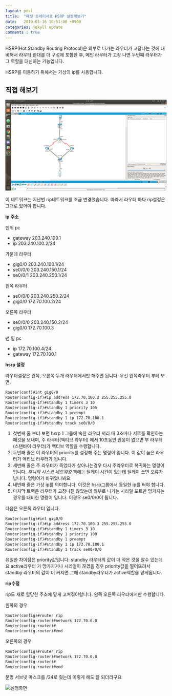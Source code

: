 ```yaml
---
layout: post
title:  "패킷 트레이서로 HSRP 설정해보기"
date:   2019-01-16 10:51:00 +0900
categories: jekyll update
comments : true
---
```


HSRP(Hot Standby Routing Protocol)은 외부로 나가는 라우터가 고장나는 것에 대비해서 라우터 한대를 더 구성에 포함한 후, 메인 라우터가 고장 나면 두번쨰 라우터가 그 역할을 대신하는 기능입니다.

HSRP를 이용하기 위해서는 가상의 ip를 사용합니다.

## 직접 해보기

![hsrp전체 구도](https://github.com/gwnuysw/gwnuysw.github.io/blob/master/_images/packetTracer/hsrp%EC%A0%84%EC%B2%B4%EA%B5%AC%EB%8F%84.png?raw=true)

이 네트워크는 지난번 rip네트워크를 조금 변경했습니다. 따라서 라우터 마다 rip설정은 그대로 있어야 합니다.

**ip 주소**

맨위 pc
- gateway 203.240.100.1
- ip 203.240.100.2/24

가운데 라우터
- gig0/0 203.240.100.1/24
- se0/0/0 203.240.150.1/24
- se0/0/1 203.240.250.1/24

왼쪽 라우터
- se0/0/0 203.240.250.2/24
- gig0/0 172.70.100.2/24

오른쪽 라우터
- se0/0/0 203.240.150.2/24
- gig0/0 172.70.100.3

맨 밑 pc
- ip 172.70.100.4/24
- gateway 172.70.100.1

**hsrp 설정**

라우터설정은 왼쪽, 오른쪽 두개 라우터에서만 해주면 됩니다. 우선 왼쪽라우터 부터 보면,
```
Router(conf)#int gig0/0
Router(config-if)#ip address 172.70.100.2 255.255.255.0
Router(config-if)#standby 1 timers 3 10
Router(config-if)#standby 1 priority 105
Router(config-if)#standby 1 preempt
Router(config-if)#standby 1 ip 172.70.100.1
Router(config-if)#standby track se0/0/0
```

1. 첫번째 줄 부터 보면 hsrp 1 그룹에 속한 라우터 끼리 매 3초마다 서로를 확인하는 패킷을 보내며, 주 라우터(액티브 라우터) 에서 10초동안 반응이 없으면 부 라우터(스탠바이 라우터)가 액티브 역할을 수행합니다.
2. 두번째 줄은 이 라우터의 priority를 설정해 주는 명령어 입니다. 이 값이 높은 라우터가 액티브 라우터가 됩니다.
3. 세번째 줄은 주 라우터가 죽었다가 살아나는경우 다시 주라우터로 복귀하는 명령어 입니다. _후니의 시스코 네트워킹_ 책에는 딜레이 시간이 있는데 딜레이 쓰면 오류가 납니다. 명령어가 바뀌었나봐요
4. 네번째 줄은 가상 ip를 의미합니다. 이것은 hsrp그룹에서 동일한 ip를 써야 합니다.
5. 마지막 트랙은 라우터가 고장나진 않았는데 외부로 나가는 시리얼 포트만 망가지는 경우를 대비한 명령어 입니다. 이경우 se0/0/0이 됩니다.


다음은 오른쪽 라우터 입니다.
```
Router(config)#int gig0/0
Router(config-if)#ip address 172.70.100.3 255.255.255.0
Router(config-if)#standby 1 timers 3 10
Router(config-if)#standby 1 priority 100
Router(config-if)#standby 1 preempt
Router(config-if)#standby 1 ip 172.70.100.1
Router(config-if)#standby 1 track se00/0/0
```
유일한 차이점은 priority값입니다. standby 라우터의 값이 더 작은 것을 알수 있는데요 active라우터 가 망가지거나 시리얼이 끊겼을 경우 priority값을 떨어뜨려서 standby 라우터의 값이 더 커지면 그때 standby라우터가 active역할을 맡게됩니다.

**rip수정**

rip도 새로 할당한 주소에 맡게 고쳐줘야합니다. 왼쪽 오른쪽 라우터에서만 수행합니다.

왼쪽의 경우
```
Router(config)#router rip
Router(config-router)#network 172.70.0.0
Router(config-router)#
Router(config-router)#end
```

오른쪽의 경우
```
Router(config)#router rip
Router(config-router)#network 172.70.0.0
Router(config-router)#
Router(config-router)#end
```
분명 서브넷 마스크를 /24로 줬는데 이렇게 해도 잘 되더라구요

![실행화면]()
